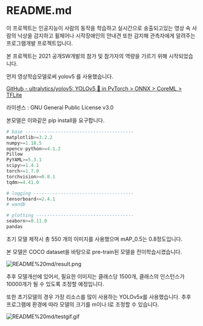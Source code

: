 # README.md

이 프로젝트는 인공지능이 사람의 동작을 학습하고 실시간으로 송출되고있는 영상 속 사람의 낙상을 감지하고 휠체어나 시작장애인의 안내견 또한 감지해 관측자에게 알려주는 프로그램개발 프로젝트입니다.

본 프로젝트는 2021 공개SW개발의 참가 및 참가자의 역량을 기르기 위해 시작되었습니다. 

먼저 영상학습모델로써 yolov5 를 사용했습니다. 

[GitHub - ultralytics/yolov5: YOLOv5 🚀 in PyTorch > ONNX > CoreML > TFLite](https://github.com/ultralytics/yolov5)

라이센스 : GNU General Public License v3.0

본모델은 이와같은 pip install을 요구합니다.

```python
# base ----------------------------------------
matplotlib>=3.2.2
numpy>=1.18.5
opencv-python>=4.1.2
Pillow
PyYAML>=5.3.1
scipy>=1.4.1
torch>=1.7.0
torchvision>=0.8.1
tqdm>=4.41.0

# logging -------------------------------------
tensorboard>=2.4.1
# wandb

# plotting ------------------------------------
seaborn>=0.11.0
pandas
```

초기 모델 제작시 총 550 개의 이미지를 사용했으며 mAP_0.5는  0.8정도입니다.

본 모델은 COCO dataset을 바탕으로 pre-train된 모델을 전이학습시켰습니다.

![README%20md/result.png](README%20md/result.png)

추후 모델개선에 있어서, 필요한 이미지는 클래스당 1500개, 클래스의 인스턴스가 10000개가 될 수 있도록 조정할 예정입니다.

또한 초기모델의 경우 가장 리소스를 많이 사용하는 YOLOv5x를 사용했습니다. 추후 프로그램에 환경에 따라 모델의 크기를 m이나 l로 조정할 수 있습니다.

![README%20md/testgif.gif](README%20md/testgif.gif)
